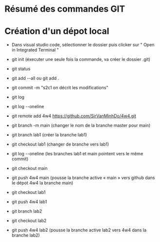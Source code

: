 # Résumé des commandes GIT 
# Création d'un dépot local 
- Dans visual studio code, sélectionner le dossier puis clicker sur 
  " Open in Integrated Terminal "

- git init (éxecuter une seule fois la commande, va créer le dossier .git)

- git status

- git add --all ou git add .

- git commit -m "s2c1 on décrit les modifications"

- git log

- git log --oneline

- git remote add 4w4 https://github.com/SirVanMinhDo/4w4.git 

- git branch -m main (changer le nom de la branche master pour main)

- git branch lab1 (créer la branche lab1)

- git checkout lab1 (changer de branche vers lab1)

- git log --oneline (les branches lab1 et main pointent vers le même commit)

- git checkout main

- git push 4w4 main (pousse la branche active « main » vers github dans le dépot
    4w4 la branche main)

- git checkout lab1

- git push 4w4 lab1

- git branch lab2

- git checkout lab2

- git push 4w4 lab2 (pousse la branche active lab2 vers 4w4 dans la branche lab2)